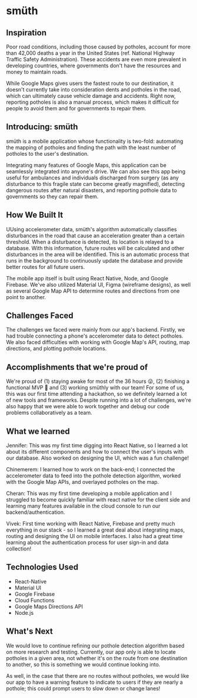 # smüth 
## Inspiration

Poor road conditions, including those caused by potholes, account for more than 42,000 deaths a year in the United States (ref. National Highway Traffic Safety Administration). These accidents are even more prevalent in developing countries, where governments don't have the resources and money to maintain roads.

While Google Maps gives users the fastest route to our destination, it doesn't currently take into consideration dents and potholes in the road, which can ultimately cause vehicle damage and accidents. Right now, reporting potholes is also a manual process, which makes it difficult for people to avoid them and for governments to repair them.

## Introducing: smüth

smüth is a mobile application whose functionality is two-fold: automating the mapping of potholes and finding the path with the least number of potholes to the user's destination.

Integrating many features of Google Maps, this application can be seamlessly integrated into anyone's drive. We can also see this app being useful for ambulances and individuals discharged from surgery (as any disturbance to this fragile state can become greatly magnified), detecting dangerous routes after natural disasters, and reporting pothole data to governments so they can repair them.

## How We Built It

UUsing accelerometer data, smüth's algorithm automatically classifies disturbances in the road that cause an acceleration greater than a certain threshold. When a disturbance is detected, its location is relayed to a database. With this information, future routes will be calculated and other disturbances in the area will be identified. This is an automatic process that runs in the background to continuously update the database and provide better routes for all future users.

The mobile app itself is built using React Native, Node, and Google Firebase. We've also utilized Material UI, Figma (wireframe designs), as well as several Google Map API to determine routes and directions from one point to another.

## Challenges Faced

The challenges we faced were mainly from our app's backend. Firstly, we had trouble connecting a phone's accelerometer data to detect potholes. We also faced difficulties with working with Google Map's API, routing, map directions, and plotting pothole locations.

## Accomplishments that we're proud of

We're proud of (1) staying awake for most of the 36 hours 😜, (2) finishing a functional MVP 🙌 and (3) working smüthly with our team! For some of us, this was our first time attending a hackathon, so we definitely learned a lot of new tools and frameworks. Despite running into a lot of challenges, we're also happy that we were able to work together and debug our code problems collaboratively as a team.

## What we learned

Jennifer: This was my first time digging into React Native, so I learned a lot about its different components and how to connect the user's inputs with our database. Also worked on designing the UI, which was a fun challenge!

Chinemerem: I learned how to work on the back-end; I connected the accelerometer data to feed into the pothole detection algorithm, worked with the Google Map APIs, and overlayed potholes on the map.

Cheran: This was my first time developing a mobile application and I struggled to become quickly familiar with react native for the client side and learning many features available in the cloud console to run our backend/authentication.

Vivek: First time working with React Native, Firebase and pretty much everything in our stack - so I learned a great deal about integrating maps, routing and designing the UI on mobile interfaces. I also had a great time learning about the authentication process for user sign-in and data collection!

## Technologies Used

- React-Native
- Material UI
- Google Firebase
- Cloud Functions
- Google Maps Directions API
- Node.js

## What's Next

We would love to continue refining our pothole detection algorithm based on more research and testing. Currently, our app only is able to locate potholes in a given area, not whether it's on the route from one destination to another, so this is something we would continue looking into.

As well, in the case that there are no routes without potholes, we would like our app to have a warning feature to indicate to users if they are nearly a pothole; this could prompt users to slow down or change lanes!
